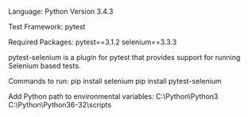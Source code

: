 Language: Python Version 3.4.3

Test Framework: pytest

Required Packages:
pytest==3.1.2
selenium==3.3.3


pytest-selenium is a plugin for pytest that provides support for running Selenium based tests.

Commands to run:
pip install selenium
pip install pytest-selenium

Add Python path to environmental variables:
C:\Python\Python3
C:\Python\Python36-32\scripts

